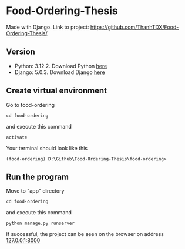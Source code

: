 # Food-Ordering-Thesis

Made with Django. Link to project: <https://github.com/ThanhTDX/Food-Ordering-Thesis/>

## Version

- Python: 3.12.2. Download Python [here](https://www.python.org/downloads/release/python-3122/)
- Django: 5.0.3. Download Django [here](https://www.djangoproject.com/download/)

## Create virtual environment

Go to food-ordering

```
cd food-ordering
```

and execute this command

```
activate
```

Your terminal should look like this

```
(food-ordering) D:\Github\Food-Ordering-Thesis\food-ordering>
```

## Run the program

Move to "app" directory

```
cd food-ordering
```

and execute this command

```
python manage.py runserver
```

If successful, the project can be seen on the browser on address [127.0.0.1:8000](http://127.0.0.1:8000/)

